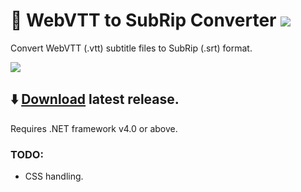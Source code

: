 # 🔄 WebVTT to SubRip Converter ![](https://img.shields.io/github/downloads/AhmedOS/VTT-to-SRT-Converter/total?label=Total%20Downloads&style=flat-square)
Convert WebVTT (.vtt) subtitle files to SubRip (.srt) format.

![](https://i.imgur.com/6eYiTdG.png)

## ⬇️ [Download](https://github.com/AhmedOS/VTT-to-SRT-Converter/releases/download/v2.1/WebVTT.to.SubRip.Converter.exe) latest release.
Requires .NET framework v4.0 or above.

### TODO:
- CSS handling.
